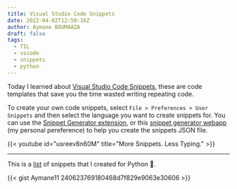 ```yaml
---
title: Visual Studio Code Snippets
date: 2022-04-02T12:59:18Z
author: Aymane BOUMAAZA
draft: false
tags:
  - TIL
  - vscode
  - snippets
  - python
---
```




Today I learned about [Visual Studio Code Snippets](https://code.visualstudio.com/docs/editor/userdefinedsnippets), these are code templates that save you the time wasted writing repeating code.

To create your own code snippets, select `File > Preferences > User Snippets` and then select the language you want to create snippets for.
You can use the [Snippet Generator extension](https://marketplace.visualstudio.com/items?itemName=wenfangdu.snippet-generator), or this [snippet generator webapp](https://snippet-generator.app/) (my personal pereference) to help you create the snippets JSON file.


{{< youtube id="usreev8n60M" title="More Snippets. Less Typing." >}}

---

This is a [list](https://gist.github.com/Aymane11/240623769180468d7f829e9063e30606) of snippets that I created for Python :snake:.

{{< gist Aymane11 240623769180468d7f829e9063e30606 >}}

